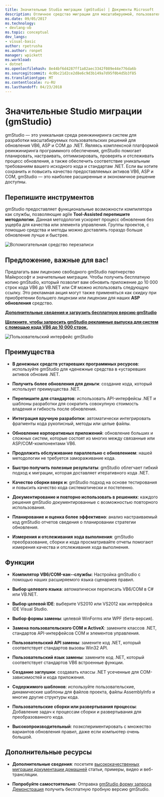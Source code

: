 ```yaml
---
title: Значительные Studio миграции (gmStudio) | Документы Microsoft
description: Отличное средство миграции для масштабируемой, пользовательские VB6/ASP или последовательных портов для обновления решений .NET
ms.date: 09/05/2017
ms.technology:
- devlang-vb
ms.topic: conceptual
dev_langs:
- visual-basic
author: rpetrusha
ms.author: ronpet
manager: wpickett
ms.workload:
- dotnet
ms.openlocfilehash: 8e44bf6d4287ff1a82aec3342f089e44e776da6b
ms.sourcegitcommit: 4c0bc21d2ce2d8e6c9d3b149a7d95f0b4d5b3f85
ms.translationtype: MT
ms.contentlocale: ru-RU
ms.lasthandoff: 04/23/2018
---
```

# <a name="great-migrations-studio-gmstudio"></a>Значительные Studio миграции (gmStudio)

gmStudio — это уникальная среда реинжиниринга систем для разработки масштабируемых пользовательских решений для обновления VB6, ASP и COM до .NET. Являясь комплексной платформой реинжиниринга программного обеспечения, gmStudio помогает планировать, настраивать, оптимизировать, проверять и отслеживать процесс обновления, а также обеспечить соответствие уникальным требованиям вашего исходного кода и стандартам .NET.  Если вы хотите сохранить и повысить качество предоставляемых активов VB6, ASP и COM, gmStudio — это наиболее расширенные и экономичное решение доступны. 

## <a name="the-tool-assisted-rewrite"></a>Перепишите инструментов

gmStudio предоставляет функциональные возможности компилятора как службы, позволяющие agile **Tool-Assisted перепишите методологии**. Данная методология ускоряет процесс обновления без ущерба для качества или элемента управления. Группы проектов, с помощью средства и методы можно доставлять гораздо больше обновление лучше и быстрее.

![Вспомогательная средство перезаписи](./media/tool-assisted-rewrite.png) 

## <a name="important-offer-for-you"></a>Предложение, важные для вас!

Предлагать вам лицензию свободного gmStudio партнерство Майкрософт и значительные миграции. Чтобы получить бесплатную копию gmStudio, который позволит вам обновить приложение до 10 000 строк кода VB6 до VB.NET или C# можно использовать следующую ссылку. Это рекламная акция могут также применяться как скидку при приобретении большего лицензии или лицензии для наших **ASP обновления** средство.

[**Дополнительные сведения и загрузить бесплатную версию gmStudio**](http://www.greatmigrations.com/resources/gmstudio-promotion.aspx)

[**Щелкните, чтобы запросить gmStudio рекламные выпуска для систем с помощью кода VB6 до 10 000 строк.**](http://www.greatmigrations.com/resources/gmstudio-promotion.aspx)

![Пользовательский интерфейс gmStudio](./media/gmstudio-ui.png) 

## <a name="benefits"></a>Преимущества

- **В денежных средств устаревших программных ресурсов**: используйте gmStudio для «денежные средства в «устаревших активов обновив .NET.

- **Получить более обновления для деньги**: создание кода, который использует преимущества .NET.

- **Перепишите для стандартов**: использовать API-интерфейсы .NET и шаблоны разработки для сократить совокупную стоимость владения и гибкость после обновления.  

- **Интеграция вручную разработки**: автоматически интегрировать фрагменты кода рукописный, методы или целые файлы. 

- **Обновление корпоративных приложений**: обновление больших и сложных систем, которые состоят из многих между связанные или ASP/COM-компонентами VB6.

- **Продолжить обслуживание параллельно с обновлением**: нашей методологии не требуется замораживание кода.  

- **Быстро получить полезные результаты**: gmStudio облегчает гибкий подход к миграции, которая доставляет итеративного кода .NET.
 
- **Качество сборки вверх и**: gmStudio подход на основе тестирования и повысить качество кода систематически и постепенно.

- **Документирование и повторно использовать в решениях**: каждого решения gmStudio документированные с возможностью повторного использования.

- **Планирование и оценка более эффективно**: анализ настраиваемый код gmStudio отчетов сведения о планировании стратегии обновления.

- **Измерения и отслеживания хода выполнения**: gmStudio преобразование, сборки и кода просматривайте отчеты помогают измерения качества и отслеживания хода выполнения.

## <a name="features"></a>Функции

- **Компилятор VB6/COM-как--службы**: Настройка gmStudio с помощью наших расширяемого языка сценариев правил.

- **Выбор целевого языка**: автоматически переписать VB6/COM в C# или VB.NET.

- **Выбор целевой IDE**: выберите VS2010 или VS2012 как интерфейса IDE Visual Studio.

- **Выбор формы замены**: целевой WinForms или WPF (бета-версия).

- **Замена пользовательского COM и ActiveX**: замените классов .NET, стандартов API-интерфейсов COM и элементов управления.

- **Пользовательский API замены**: замените код .NET, который соответствует стандартов вызовы Win32 API.

- **Пользовательский язык замены**: замените код .NET, который соответствует стандартов VB6 встроенные функции.

- **Создание заглушки**: создавать классы .NET усеченные для COM-зависимостей и кода приложения.

- **Содержимого шаблонов**: используйте пользовательские, динамические шаблоны для файлов проекта, файлы AssemblyInfo и многие другие структуры кода.

- **Пользовательские сборки или развертывания процессы**: Добавление задач к процессам сборки и развертывания для преобразованного кода.

- **Высокопроизводительный**: поэкспериментировать с множество вариантов обновления правил, даже если компьютер очень большой.

## <a name="additional-resources"></a>Дополнительные ресурсы

- **Дополнительные сведения**: посетите [высококачественных миграции документации домашней](https://www.greatmigrations.com/resources/documentation.aspx) статьи, примеры, видео и веб-трансляции.

- **Попробуйте самостоятельно**: Отправка [gmStudio форму запроса Демонстрация](http://www.greatmigrations.com/resources/gmstudio-promotion.aspx) получить бесплатную пробную версию gmStudio.
  
